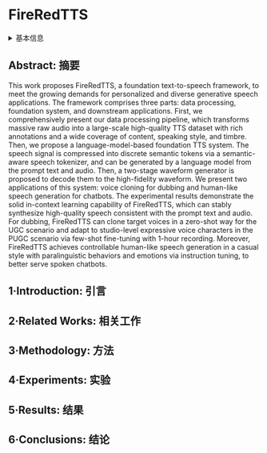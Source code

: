 # FireRedTTS

<details>
<summary>基本信息</summary>

- 标题: "FireRedTTS: A Foundation Text-To-Speech Framework for Industry-Level Generative Speech Applications"
- 作者:
  - 01 Hao-Han Guo,
  - 02 Kun Liu,
  - 03 Fei-Yu Shen,
  - 04 Yi-Chen Wu,
  - 05 Feng-Long Xie,
  - 06 Kun Xie,
  - 07 Kai-Tuo Xu
- 链接:
  - [ArXiv](https://arxiv.org/abs/2409.03283)
  - [Publication]()
  - [Github](https://github.com/FireRedTeam/FireRedTTS)
  - [Demo](https://fireredteam.github.io/demos/firered_tts)
- 文件:
  - [ArXiv](_PDF/2409.03283v1__FireRedTTS__A_Foundation_Text-To-Speech_Framework_for_Industry-Level_Generative_Speech_Applications.pdf)
  - [Publication] #TODO

</details>

## Abstract: 摘要

This work proposes FireRedTTS, a foundation text-to-speech framework, to meet the growing demands for personalized and diverse generative speech applications.
The framework comprises three parts: data processing, foundation system, and downstream applications.
First, we comprehensively present our data processing pipeline, which transforms massive raw audio into a large-scale high-quality TTS dataset with rich annotations and a wide coverage of content, speaking style, and timbre.
Then, we propose a language-model-based foundation TTS system.
The speech signal is compressed into discrete semantic tokens via a semantic-aware speech tokenizer, and can be generated by a language model from the prompt text and audio.
Then, a two-stage waveform generator is proposed to decode them to the high-fidelity waveform.
We present two applications of this system: voice cloning for dubbing and human-like speech generation for chatbots.
The experimental results demonstrate the solid in-context learning capability of FireRedTTS, which can stably synthesize high-quality speech consistent with the prompt text and audio.
For dubbing, FireRedTTS can clone target voices in a zero-shot way for the UGC scenario and adapt to studio-level expressive voice characters in the PUGC scenario via few-shot fine-tuning with 1-hour recording.
Moreover, FireRedTTS achieves controllable human-like speech generation in a casual style with paralinguistic behaviors and emotions via instruction tuning, to better serve spoken chatbots.

## 1·Introduction: 引言

## 2·Related Works: 相关工作

## 3·Methodology: 方法

## 4·Experiments: 实验

## 5·Results: 结果

## 6·Conclusions: 结论